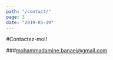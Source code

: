 ```yaml
---
path: "/contact/"
page: 3
date: "2019-05-19"
---
```


#Contactez-moi!

###mohammadamine.banaei@gmail.com